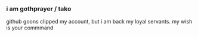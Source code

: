 ### i am gothprayer / tako

github goons clipped my account, but i am back my loyal servants. my wish is your commmand
